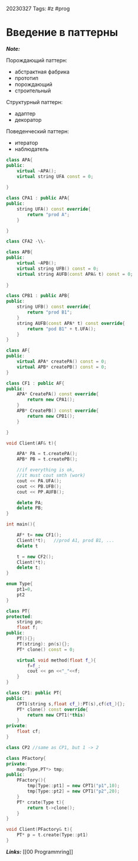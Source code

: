 20230327
Tags: #z #prog 
# Введение в паттерны 

***Note:*** 

Порождающий паттерн:
* абстрактная фабрика 
* прототип
* порождающий
* строительный

Структурный паттерн:
* адаптер
* декоратор

Поведенческий паттерн:
* итератор
* наблюдатель

```c++
class APA{
public:
	virtual ~APA();
	virtual string UFA const = 0;
	
}

class CPA1 : public APA{
public: 
	string UFA() const override{
		return "prod A";
	}

}

class CFA2 -\\-

class APB{
public:
	virtual ~APB();
	virtual string UFB() const = 0;
	virtual string AUFB(const APA& t) const = 0;
	
}

class CPB1 : public APB{
public:
	string UFB() const override{
		return "prod B1";
	}
	string AUFB(const APA* t) const override{
		return "pod B1" + t.UFA();
	}
}

class AF{
public:
	virtual APA* createPA() const = 0;
	virtual APB* createPB() const = 0;
}

class CF1 : public AF{
public:
	APA* CreatePA() const override{
		return new CPA1();	
	}
	APB* CreatePB() const override{
		return new CPB1();	
	}

}

void Client(AF& t){

	APA* PA = t.createPA();
	APB* PB = t.createPB();

	//if everything is ok,
	//it must cout smth (work)
	cout << PA.UFA();
	cout << PB.UFB();
	cout << PP.AUFB(); 

	delete PA;
	delete PB;
}

int main(){

	AF* t= new CF1();
	Client(*t);   //prod A1, prod B1, ...
	delete t

	t = new CF2();
	Client(*t);
	delete t;
}
```

```c++
enum Type{
	pt1=0,
	pt2
}

class PT{
protected:
	string pn;
	float f;
public:
	PT(){};
	PT(string): pn(s){};
	PT* clone() const = 0;

	virtual void method(float f_){
		f=f_;
		cout << pn <<"_"<<f;
	}
}

class CP1: public PT{
public:
	CPT1(string s,float cf_):PT(s),cf(ct_){};
	PT* clone() const override{
		return new CPT1(*this)
	}
private:
	float cf;
}

class CP2 //same as CP1, but 1 -> 2

class PFactory{
private:
	map<Type,PT*> tmp;
public:
	PFactory(){
		tmp[Type::pt1] = new CPT1("p1",10);
		tmp[Type::pt2] = new CPT1("p2",20);
	}
	PT* crate(Type t){
		return t->clone();
	}
}

void Client(PFactory& t){
	PT* p = t.create(Type::pt1)
}
```

***Links:*** [[00 Programmring]]

